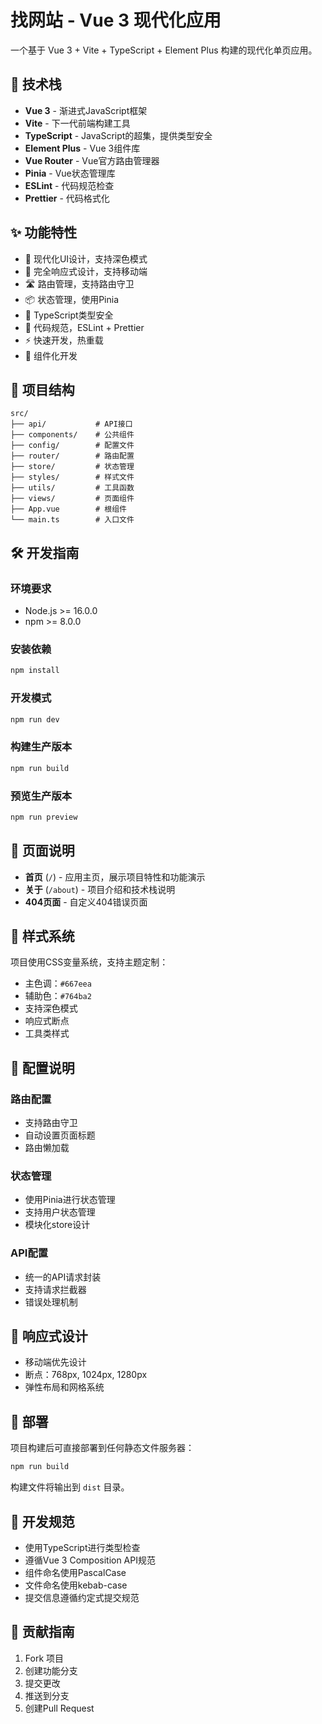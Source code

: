 # 找网站 - Vue 3 现代化应用

一个基于 Vue 3 + Vite + TypeScript + Element Plus 构建的现代化单页应用。

## 🚀 技术栈

- **Vue 3** - 渐进式JavaScript框架
- **Vite** - 下一代前端构建工具
- **TypeScript** - JavaScript的超集，提供类型安全
- **Element Plus** - Vue 3组件库
- **Vue Router** - Vue官方路由管理器
- **Pinia** - Vue状态管理库
- **ESLint** - 代码规范检查
- **Prettier** - 代码格式化

## ✨ 功能特性

- 🎨 现代化UI设计，支持深色模式
- 📱 完全响应式设计，支持移动端
- 🛣️ 路由管理，支持路由守卫
- 📦 状态管理，使用Pinia
- 🔧 TypeScript类型安全
- 🎯 代码规范，ESLint + Prettier
- ⚡ 快速开发，热重载
- 🎪 组件化开发

## 📁 项目结构

```
src/
├── api/           # API接口
├── components/    # 公共组件
├── config/        # 配置文件
├── router/        # 路由配置
├── store/         # 状态管理
├── styles/        # 样式文件
├── utils/         # 工具函数
├── views/         # 页面组件
├── App.vue        # 根组件
└── main.ts        # 入口文件
```

## 🛠️ 开发指南

### 环境要求

- Node.js >= 16.0.0
- npm >= 8.0.0

### 安装依赖

```bash
npm install
```

### 开发模式

```bash
npm run dev
```

### 构建生产版本

```bash
npm run build
```

### 预览生产版本

```bash
npm run preview
```

## 📄 页面说明

- **首页** (`/`) - 应用主页，展示项目特性和功能演示
- **关于** (`/about`) - 项目介绍和技术栈说明
- **404页面** - 自定义404错误页面

## 🎨 样式系统

项目使用CSS变量系统，支持主题定制：

- 主色调：`#667eea`
- 辅助色：`#764ba2`
- 支持深色模式
- 响应式断点
- 工具类样式

## 🔧 配置说明

### 路由配置

- 支持路由守卫
- 自动设置页面标题
- 路由懒加载

### 状态管理

- 使用Pinia进行状态管理
- 支持用户状态管理
- 模块化store设计

### API配置

- 统一的API请求封装
- 支持请求拦截器
- 错误处理机制

## 📱 响应式设计

- 移动端优先设计
- 断点：768px, 1024px, 1280px
- 弹性布局和网格系统

## 🚀 部署

项目构建后可直接部署到任何静态文件服务器：

```bash
npm run build
```

构建文件将输出到 `dist` 目录。

## 📝 开发规范

- 使用TypeScript进行类型检查
- 遵循Vue 3 Composition API规范
- 组件命名使用PascalCase
- 文件命名使用kebab-case
- 提交信息遵循约定式提交规范

## 🤝 贡献指南

1. Fork 项目
2. 创建功能分支
3. 提交更改
4. 推送到分支
5. 创建Pull Request
